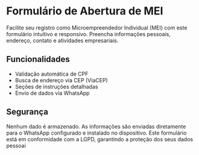 # Formulário de Abertura de MEI

Facilite seu registro como Microempreendedor Individual (MEI) com este formulário intuitivo e responsivo. Preencha informações pessoais, endereço, contato e atividades empresariais. 

## Funcionalidades
- Validação automática de CPF
- Busca de endereço via CEP (ViaCEP)
- Seções de instruções detalhadas
- Envio de dados via WhatsApp

## Segurança
Nenhum dado é armazenado. As informações são enviadas diretamente para o WhatsApp configurado e instalado no dispositivo. Este formulário está em conformidade com a LGPD, garantindo a proteção dos seus dados pessoai
